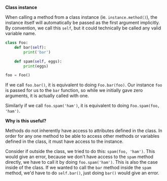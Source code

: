 **Class instance**

When calling a method from a class instance (ie. `instance.method()`), the instance itself will automatically be passed as the first argument implicitly. By convention, we call this `self`, but it could technically be called any valid variable name.

```py
class Foo:
    def bar(self):
        print('bar')

    def spam(self, eggs):
        print(eggs)

foo = Foo()
```

If we call `foo.bar()`, it is equivalent to doing `Foo.bar(foo)`. Our instance `foo` is passed for us to the `bar` function, so while we initially gave zero arguments, it is actually called with one.

Similarly if we call `foo.spam('ham')`, it is equivalent to
doing `Foo.spam(foo, 'ham')`.

**Why is this useful?**

Methods do not inherently have access to attributes defined in the class. In order for any one method to be able to access other methods or variables defined in the class, it must have access to the instance.

Consider if outside the class, we tried to do this: `spam(foo, 'ham')`. This would give an error, because we don't have access to the `spam` method directly, we have to call it by doing `foo.spam('ham')`. This is also the case inside of the class. If we wanted to call the `bar` method inside the `spam` method, we'd have to do `self.bar()`, just doing `bar()` would give an error.